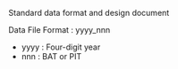 Standard data format and design document

Data File Format : yyyy_nnn
 - yyyy : Four-digit year
 - nnn : BAT or PIT


